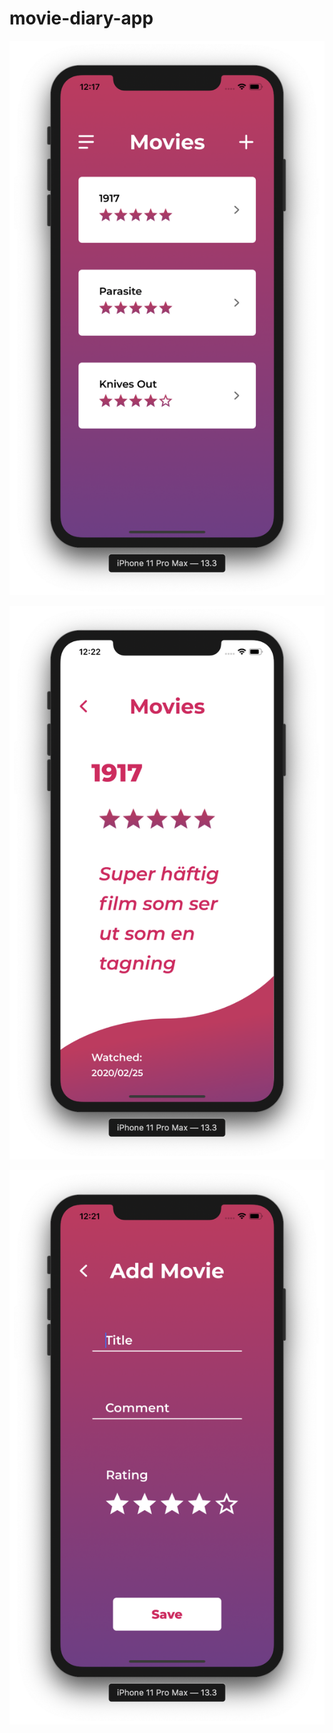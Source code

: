 # movie-diary-app
![Image](https://raw.githubusercontent.com/johannesbjur/movie-diary-app/master/images/home_screen.png?s=50)

![Image](https://raw.githubusercontent.com/johannesbjur/movie-diary-app/master/images/view_movie.png)


![Image](https://raw.githubusercontent.com/johannesbjur/movie-diary-app/master/images/add_movie.png)
